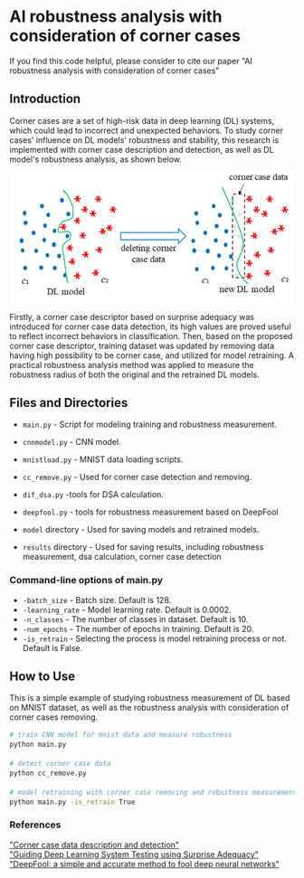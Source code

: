 # AI robustness analysis with consideration of corner cases

If you find this code helpful, please consider to cite our paper "AI robustness analysis with consideration of corner cases"

## Introduction
Corner cases are a set of high-risk data in deep learning (DL) systems, which could lead to incorrect and unexpected behaviors. 
To study corner cases' influence on DL models' robustness and stability, this research is implemented with corner case description and detection,
 as well as DL model's robustness analysis, as shown below. 

![DL robustness analysis](images/robustness_analysis_with_cc.png)

Firstly, a corner case descriptor based on surprise adequacy was introduced for corner case data detection, its high values are proved useful to reflect incorrect behaviors in classification. 
Then, based on the proposed corner case descriptor, training dataset was updated by removing data having high possibility to be corner case, and utilized for model retraining. A practical robustness analysis method was applied to measure the robustness radius of both the original and the retrained DL models. 

## Files and Directories

- `main.py` - Script for modeling training and robustness measurement.
- `cnnmodel.py` - CNN model.
- `mnistload.py` - MNIST data loading scripts.  
- `cc_remove.py` - Used for corner case detection and removing.
- `dif_dsa.py` -tools for DSA calculation.
- `deepfool.py` - tools for robustness measurement based on DeepFool

- `model` directory - Used for saving models and retrained models.
- `results` directory - Used for saving results, including robustness measurement, dsa calculation, corner case detection

### Command-line options of main.py

- `-batch_size` - Batch size. Default is 128.
- `-learning_rate` - Model learning rate. Default is 0.0002.
- `-n_classes` - The number of classes in dataset. Default is 10.
- `-num_epochs` - The number of epochs in training. Default is 20.
- `-is_retrain` - Selecting the process is model retraining process or not. Default is False.

## How to Use

This is a simple example of studying robustness measurement of DL based on MNIST dataset, as well as the robustness analysis with consideration of corner cases removing.

```bash
# train CNN model for mnist data and measure robustness
python main.py 

# detect corner case data
python cc_remove.py 

# model retraining with corner case removing and robustness measurement
python main.py -is_retrain True
```

### References
["Corner case data description and detection"](https://arxiv.org/abs/2101.02494) \
["Guiding Deep Learning System Testing using Surprise Adequacy"](https://arxiv.org/abs/1808.08444)\
["DeepFool: a simple and accurate method to fool deep neural networks"](https://arxiv.org/abs/1511.04599)
